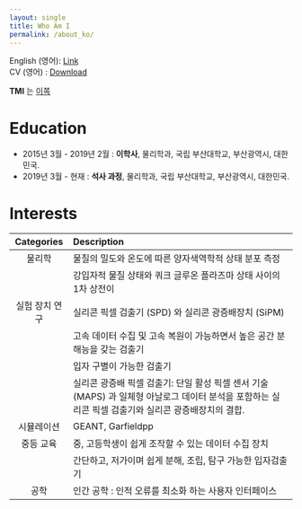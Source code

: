 ```yaml
---
layout: single
title: Who Am I
permalink: /about_ko/
---
```


English (영어): [Link](/about)  
CV (영어) : [Download](/assets/files/MKWON_CV.pdf)

**TMI** 는 [이쪽](/about_ko-tmi)

# Education

- 2015년 3월 - 2019년 2월 : __이학사__, 물리학과, 국립 부산대학교, 부산광역시, 대한민국.  
- 2019년 3월 - 현재 : __석사 과정__, 물리학과, 국립 부산대학교, 부산광역시, 대한민국.

# Interests
<!-- * Physics
  * Exploring QCD phase diagram
  * 1st order phase transition between hadronic matter and quark gluon plasma
* Experiment
  * Silicon Pixel Detector (SPD) and Silicon Photomultiplier (SiPM)
  * Detector with ultra-fast data-taking, recovering with high granularity
  * PIDable SPD (PID: Paricle Identification)
  * SiPPMD (Silicon Pixel Photomultiplied Detector): combining SPD and SiPM with MAPS technology for on-chip analogue data processing
* Simulation
  * GEANT
* Secondary Education
  * Easily accessible data-taking device for student
  * Simple, cheap, easily hackable particle detector -->

| Categories | Description |
| :---: | :--- |
| 물리학      | 물질의 밀도와 온도에 따른 양자색역학적 상태 분포 측정 |
|            | 강입자적 물질 상태와 쿼크 글루온 플라즈마 상태 사이의 1차 상전이 |
| 실험 장치 연구 | 실리콘 픽셀 검출기 (SPD) 와 실리콘 광증배장치 (SiPM) |
|            | 고속 데이터 수집 및 고속 복원이 가능하면서 높은 공간 분해능을 갖는 검출기 |
|            | 입자 구별이 가능한 검출기 |
|            | 실리콘 광증배 픽셀 검출기: 단일 활성 픽셀 센서 기술 (MAPS) 과 일체형 아날로그 데이터 분석을 포함하는 실리콘 픽셀 검출기와 실리콘 광증배장치의 결합. |
| 시뮬레이션 | GEANT, Garfieldpp  |
| 중등 교육 | 중, 고등학생이 쉽게 조작할 수 있는 데이터 수집 장치 |
|         | 간단하고, 저가이며 쉽게 분해, 조립, 탐구 가능한 입자검출기 |
| 공학 | 인간 공학 : 인적 오류를 최소화 하는 사용자 인터페이스 |
